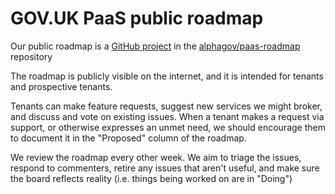 # GOV.UK PaaS public roadmap

Our public roadmap is a [GitHub project](https://github.com/alphagov/paas-roadmap/projects/1?fullscreen=true) in the [alphagov/paas-roadmap](https://github.com/alphagov/paas-roadmap/) repository

The roadmap is publicly visible on the internet, and it is intended for tenants and prospective tenants.

Tenants can make feature requests, suggest new services we might broker, and discuss and vote on existing issues. When a tenant makes a request via support, or otherwise expresses an unmet need, we should encourage them to document it in the "Proposed" column of the roadmap.

We review the roadmap every other week. We aim to triage the issues, respond to commenters, retire any issues that aren't useful, and make sure the board reflects reality (i.e. things being worked on are in "Doing")
